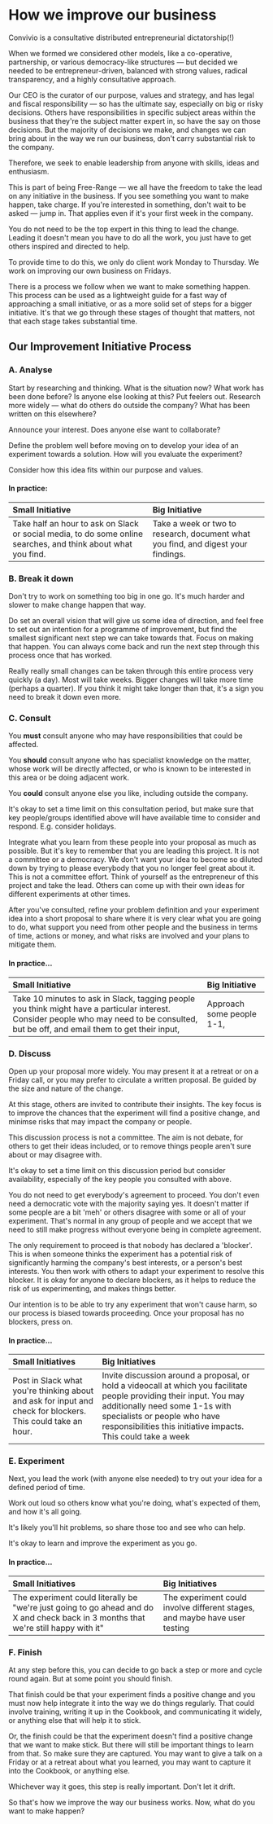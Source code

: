 # How we improve our business

Convivio is a consultative distributed entrepreneurial dictatorship\(!\)

When we formed we considered other models, like a co-operative, partnership, or various democracy-like structures — but decided we needed to be entrepreneur-driven, balanced with strong values, radical transparency, and a highly consultative approach.

Our CEO is the curator of our purpose, values and strategy, and has legal and fiscal responsibility — so has the ultimate say, especially on big or risky decisions. Others have responsibilities in specific subject areas within the business that they're the subject matter expert in, so have the say on those decisions. But the majority of decisions we make, and changes we can bring about in the way we run our business, don't carry substantial risk to the company.

Therefore, we seek to enable leadership from anyone with skills, ideas and enthusiasm. 

This is part of being Free-Range — we all have the freedom to take the lead on any initiative in the business. If you see something you want to make happen, take charge. If you're interested in something, don't wait to be asked — jump in. That applies even if it's your first week in the company.

You do not need to be the top expert in this thing to lead the change. Leading it doesn't mean you have to do all the work, you just have to get others inspired and directed to help.

To provide time to do this, we only do client work Monday to Thursday. We work on improving our own business on Fridays.

There is a process we follow when we want to make something happen. This process can be used as a lightweight guide for a fast way of approaching a small initiative, or as a more solid set of steps for a bigger initiative. It's that we go through these stages of thought that matters, not that each stage takes substantial time.

## Our Improvement Initiative Process

### A. Analyse

Start by researching and thinking. What is the situation now? What work has been done before? Is anyone else looking at this? Put feelers out. Research more widely — what do others do outside the company? What has been written on this elsewhere?

Announce your interest. Does anyone else want to collaborate?

Define the problem well before moving on to develop your idea of an experiment towards a solution. How will you evaluate the experiment?

Consider how this idea fits within our purpose and values.

#### In practice:

| Small Initiative | Big Initiative |
| :--- | :--- |
| Take half an hour to ask on Slack or social media, to do some online searches, and think about what you find. | Take a week or two to research, document what you find, and digest your findings. |

### B. Break it down

Don't try to work on something too big in one go. It's much harder and slower to make change happen that way. 

Do set an overall vision that will give us some idea of direction, and feel free to set out an intention for a programme of improvement, but find the smallest significant next step we can take towards that. Focus on making that happen. You can always come back and run the next step through this process once that has worked.

Really really small changes can be taken through this entire process very quickly \(a day\). Most will take weeks. Bigger changes will take more time \(perhaps a quarter\). If you think it might take longer than that, it's a sign you need to break it down even more.

### C. Consult

You **must** consult anyone who may have responsibilities that could be affected.

You **should** consult anyone who has specialist knowledge on the matter, whose work will be directly affected, or who is known to be interested in this area or be doing adjacent work.

You **could** consult anyone else you like, including outside the company.

It's okay to set a time limit on this consultation period, but make sure that key people/groups identified above will have available time to consider and respond. E.g. consider holidays.

Integrate what you learn from these people into your proposal as much as possible. But it's key to remember that you are leading this project. It is not a committee or a democracy. We don't want your idea to become so diluted down by trying to please everybody that you no longer feel great about it. This is not a committee effort. Think of yourself as the entrepreneur of this project and take the lead. Others can come up with their own ideas for different experiments at other times.

After you've consulted, refine your problem definition and your experiment idea into a short proposal to share where it is very clear what you are going to do, what support you need from other people and the business in terms of time, actions or money, and what risks are involved and your plans to mitigate them.

#### In practice...

| Small Initiative | Big Initiative |
| :--- | :--- |
| Take 10 minutes to ask in Slack, tagging people you think might have a particular interest. Consider people who may need to be consulted, but be off, and email them to get their input,  | Approach some people 1-1,  |

### D. Discuss

Open up your proposal more widely. You may present it at a retreat or on a Friday call, or you may prefer to circulate a written proposal. Be guided by the size and nature of the change.

At this stage, others are invited to contribute their insights. The key focus is to improve the chances that the experiment will find a positive change, and minimse risks that may impact the company or people. 

This discussion process is not a committee. The aim is not debate, for others to get their ideas included, or to remove things people aren't sure about or may disagree with.

It's okay to set a time limit on this discussion period but consider availability, especially of the key people you consulted with above.

You do not need to get everybody's agreement to proceed. You don't even need a democratic vote with the majority saying yes. It doesn't matter if some people are a bit 'meh' or others disagree with some or all of your experiment. That's normal in any group of people and we accept that we need to still make progress without everyone being in complete agreement.

The only requirement to proceed is that nobody has declared a 'blocker'. This is when someone thinks the experiment has a potential risk of significantly harming the company's best interests, or a person's best interests. You then work with others to adapt your experiment to resolve this blocker. It is okay for anyone to declare blockers, as it helps to reduce the risk of us experimenting, and makes things better.

Our intention is to be able to try any experiment that won't cause harm, so our process is biased towards proceeding. Once your proposal has no blockers, press on.

#### In practice...

| Small Initiatives | Big Initiatives |
| :--- | :--- |
| Post in Slack what you're thinking about and ask for input and check for blockers. This could take an hour. | Invite discussion around a proposal, or hold a videocall at which you facilitate people providing their input. You may additionally need some 1-1s with specialists or people who have responsibilities this initiative impacts. This could take a week |

### E. Experiment

Next, you lead the work \(with anyone else needed\) to try out your idea for a defined period of time.

Work out loud so others know what you're doing, what's expected of them, and how it's all going.

It's likely you'll hit problems, so share those too and see who can help.

It's okay to learn and improve the experiment as you go.

#### In practice...

| Small Initiatives | Big Initiatives |
| :--- | :--- |
| The experiment could literally be "we're just going to go ahead and do X and check back in 3 months that we're still happy with it" | The experiment could involve different stages, and maybe have user testing |

### F. Finish

At any step before this, you can decide to go back a step or more and cycle round again. But at some point you should finish.

That finish could be that your experiment finds a positive change and you must now help integrate it into the way we do things regularly. That could involve training, writing it up in the Cookbook, and communicating it widely, or anything else that will help it to stick.

Or, the finish could be that the experiment doesn't find a positive change that we want to make stick. But there will still be important things to learn from that. So make sure they are captured. You may want to give a talk on a Friday or at a retreat about what you learned, you may want to capture it into the Cookbook, or anything else.

Whichever way it goes, this step is really important. Don't let it drift.



So that's how we improve the way our business works. Now, what do you want to make happen?

